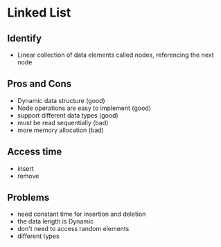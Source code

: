 # Linked List

## Identify
* Linear collection of data elements called nodes, referencing the next node

## Pros and Cons
* Dynamic data structure (good)
* Node operations are easy to implement (good)
* support different data types (good)
* must be read sequentially (bad)
* more memory allocation (bad)

## Access time
* insert
* remove

## Problems
* need constant time for insertion and deletion
* the data length is Dynamic
* don't need to access random elements
* different types
